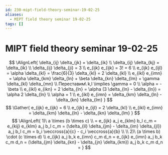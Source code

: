 ```yaml
---
id: 230-mipt-field-theory-seminar-19-02-25
aliases:
  - MIPT field theory seminar 19-02-25
tags: []
---
```


# MIPT field theory seminar 19-02-25
$$
\AlignLeft{
\delta_{ij} \delta_{jk} = \delta_{ik} \\
\delta_{ij} \delta_{kj} = \delta_{ik} \\
\delta_{ij} \delta_{ji} = 3 \\
e_{ijk} e_{ijk} = 3! = 6 \\
e_{ijk} e_{ijl} = \alpha \delta_{kl} = \frac{6}{3} \delta_{kl} = 2 \delta_{kl} \\
e_{ikl} e_{imn} = \alpha \delta_{km} \delta_{ln} + \beta \delta_{kn} \delta_{lm} + \gamma \delta_{kl} \delta_{mn} \\
Переставим\ k,l \implies \gamma = 0 \\
\alpha = -\beta \\
e_{ikl} e_{ikn} = 2 \delta_{ln} = \alpha (3 \delta_{ln} - \delta_{ln}) = \alpha 2 \delta_{ln} \\
\alpha = 1 \\
e_{ikl} e_{imn} = \delta_{km} \delta_{ln} - \delta_{kn} \delta_{lm}
}
$$
$$
\Gather{
e_{ijk} e_{ijk} = 6 \\
e_{ijk} e_{ijl} = 2 \delta_{kl} \\
e_{ikl} e_{imn} = \delta_{km} \delta_{ln} - \delta_{kn} \delta_{lm}
}
$$
$$
\AlignLeft{
1)\ a \times (b \times c) \\
= e_{ijk} a_j e_{klm} b_l c_m = 
e_{kij} e_{klm} a_j b_l c_m = 
(\delta_{il} \delta_{jm} - \delta_{im} \delta_{jl}) a_j b_l c_m =
b_i \veccross{a}{c} - c_i \veccross{a}{b} \\
\\
2)\ (a \times b) \cdot (c \times d) \\
e_{ijk} a_j b_k e_{imn} c_m d_n = 
e_{ijk} e_{imn} a_j b_k c_m d_n =
(\delta_{jm} \delta_{kn} - \delta_{jn} \delta_{km}) a_j b_k c_m d_n =
}
$$

